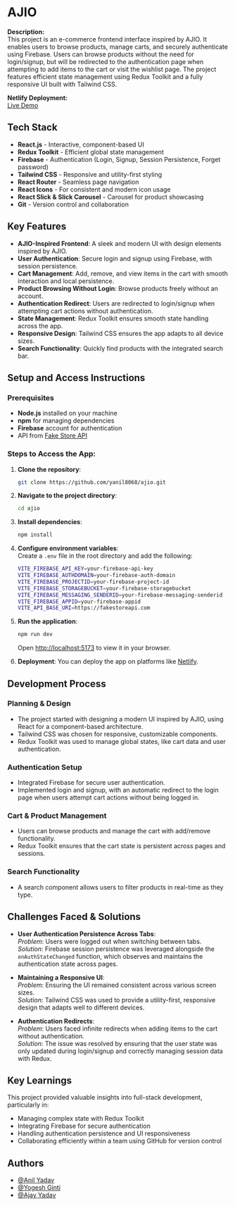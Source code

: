 
# AJIO

**Description:**  
This project is an e-commerce frontend interface inspired by AJIO. It enables users to browse products, manage carts, and securely authenticate using Firebase. Users can browse products without the need for login/signup, but will be redirected to the authentication page when attempting to add items to the cart or visit the wishlist page. The project features efficient state management using Redux Toolkit and a fully responsive UI built with Tailwind CSS.

**Netlify Deployment:**  
[Live Demo](https://ajio-project.netlify.app/)

## Tech Stack

- **React.js** - Interactive, component-based UI
- **Redux Toolkit** - Efficient global state management
- **Firebase** - Authentication (Login, Signup, Session Persistence, Forget password)
- **Tailwind CSS** - Responsive and utility-first styling
- **React Router** - Seamless page navigation
- **React Icons** - For consistent and modern icon usage
- **React Slick & Slick Carousel** - Carousel for product showcasing
- **Git** - Version control and collaboration

## Key Features

- **AJIO-Inspired Frontend**: A sleek and modern UI with design elements inspired by AJIO.
- **User Authentication**: Secure login and signup using Firebase, with session persistence.
- **Cart Management**: Add, remove, and view items in the cart with smooth interaction and local persistence.
- **Product Browsing Without Login**: Browse products freely without an account.
- **Authentication Redirect**: Users are redirected to login/signup when attempting cart actions without authentication.
- **State Management**: Redux Toolkit ensures smooth state handling across the app.
- **Responsive Design**: Tailwind CSS ensures the app adapts to all device sizes.
- **Search Functionality**: Quickly find products with the integrated search bar.
  
## Setup and Access Instructions

### Prerequisites

- **Node.js** installed on your machine
- **npm** for managing dependencies
- **Firebase** account for authentication
- API from [Fake Store API](https://fakestoreapi.com/)

### Steps to Access the App:

1. **Clone the repository**:
    ```bash
    git clone https://github.com/yanil8068/ajio.git
    ```

2. **Navigate to the project directory**:
    ```bash
    cd ajio
    ```

3. **Install dependencies**:
    ```bash
    npm install
    ```

4. **Configure environment variables**:  
   Create a `.env` file in the root directory and add the following:
    ```bash
    VITE_FIREBASE_API_KEY=your-firebase-api-key
    VITE_FIREBASE_AUTHDOMAIN=your-firebase-auth-domain
    VITE_FIREBASE_PROJECTID=your-firebase-project-id
    VITE_FIREBASE_STORAGEBUCKET=your-firebase-storagebucket
    VITE_FIREBASE_MESSAGING_SENDERID=your-firebase-messaging-senderid
    VITE_FIREBASE_APPID=your-firebase-appid
    VITE_API_BASE_URI=https://fakestoreapi.com
    ```

5. **Run the application**:
    ```bash
    npm run dev
    ```  
    Open [http://localhost:5173](http://localhost:5173) to view it in your browser.

6. **Deployment**:
   You can deploy the app on platforms like [Netlify](https://www.netlify.com/).

## Development Process

### Planning & Design

- The project started with designing a modern UI inspired by AJIO, using React for a component-based architecture.
- Tailwind CSS was chosen for responsive, customizable components.
- Redux Toolkit was used to manage global states, like cart data and user authentication.
  
### Authentication Setup

- Integrated Firebase for secure user authentication.
- Implemented login and signup, with an automatic redirect to the login page when users attempt cart actions without being logged in.

### Cart & Product Management

- Users can browse products and manage the cart with add/remove functionality.
- Redux Toolkit ensures that the cart state is persistent across pages and sessions.

### Search Functionality

- A search component allows users to filter products in real-time as they type.

## Challenges Faced & Solutions

- **User Authentication Persistence Across Tabs**:  
  *Problem*: Users were logged out when switching between tabs.  
  *Solution*: Firebase session persistence was leveraged alongside the `onAuthStateChanged` function, which observes and maintains the authentication state across pages.

- **Maintaining a Responsive UI**:  
  *Problem*: Ensuring the UI remained consistent across various screen sizes.  
  *Solution*: Tailwind CSS was used to provide a utility-first, responsive design that adapts well to different devices.

- **Authentication Redirects**:  
  *Problem*: Users faced infinite redirects when adding items to the cart without authentication.  
  *Solution*: The issue was resolved by ensuring that the user state was only updated during login/signup and correctly managing session data with Redux.

## Key Learnings

This project provided valuable insights into full-stack development, particularly in:

- Managing complex state with Redux Toolkit
- Integrating Firebase for secure authentication
- Handling authentication persistence and UI responsiveness
- Collaborating efficiently within a team using GitHub for version control

## Authors

-  [@Anil Yadav](https://github.com/yanil8068)
- [@Yogesh Ginti](https://github.com/Yogesh-Ginti)
- [@Ajay Yadav](https://github.com/Ajaybipul)

